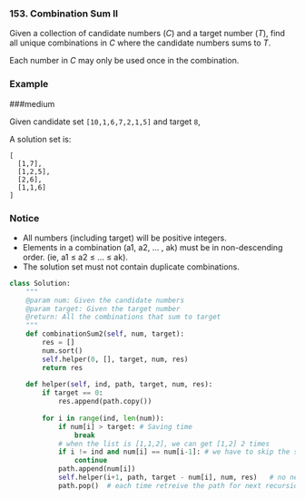 ### 153. Combination Sum II

Given a collection of candidate numbers (*C*) and a target number (*T*), find all unique combinations in *C* where the candidate numbers sums to *T*.

Each number in *C* may only be used once in the combination.

### Example

###medium

Given candidate set `[10,1,6,7,2,1,5]` and target `8`,

A solution set is:

```
[
  [1,7],
  [1,2,5],
  [2,6],
  [1,1,6]
]
```

### Notice

- All numbers (including target) will be positive integers.
- Elements in a combination (a1, a2, … , ak) must be in non-descending order. (ie, a1 ≤ a2 ≤ … ≤ ak).
- The solution set must not contain duplicate combinations.

```python
class Solution:
    """
    @param num: Given the candidate numbers
    @param target: Given the target number
    @return: All the combinations that sum to target
    """
    def combinationSum2(self, num, target):
        res = []
        num.sort()
        self.helper(0, [], target, num, res)
        return res
    
    def helper(self, ind, path, target, num, res):
        if target == 0:
            res.append(path.copy())
        
        for i in range(ind, len(num)):
            if num[i] > target: # Saving time
                break
            # when the list is [1,1,2], we can get [1,2] 2 times
            if i != ind and num[i] == num[i-1]: # we have to skip the same number in the same layar
                continue
            path.append(num[i])
            self.helper(i+1, path, target - num[i], num, res)   # no need to partition the list
            path.pop()  # each time retreive the path for next recursion
```

